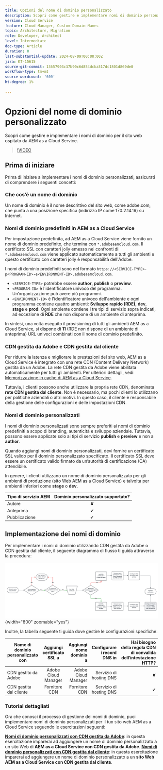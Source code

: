 ```yaml
---
title: Opzioni del nome di dominio personalizzato
description: Scopri come gestire e implementare nomi di dominio personalizzati per il sito web ospitato da AEM as a Cloud Service.
version: Cloud Service
feature: Cloud Manager, Custom Domain Names
topic: Architecture, Migration
role: Developer, Architect
level: Intermediate
doc-type: Article
duration: 0
last-substantial-update: 2024-08-09T00:00:00Z
jira: KT-15615
source-git-commit: 13657903c37b90c6d854dcba317dc1801d869de0
workflow-type: tm+mt
source-wordcount: '600'
ht-degree: 1%

---
```



# Opzioni del nome di dominio personalizzato

Scopri come gestire e implementare i nomi di dominio per il sito web ospitato da AEM as a Cloud Service.

>[!VIDEO](https://video.tv.adobe.com/v/3432632?quality=12&learn=on)

## Prima di iniziare

Prima di iniziare a implementare i nomi di dominio personalizzati, assicurati di comprendere i seguenti concetti:

### Che cos’è un nome di dominio

Un nome di dominio è il nome descrittivo del sito web, come adobe.com, che punta a una posizione specifica (indirizzo IP come 170.2.14.16) su Internet.

### Nomi di dominio predefiniti in AEM as a Cloud Service

Per impostazione predefinita, ad AEM as a Cloud Service viene fornito un nome di dominio predefinito, che termina con `*.adobeaemcloud.com`. Il certificato SSL con caratteri jolly emesso nei confronti di `*.adobeaemcloud.com` viene applicato automaticamente a tutti gli ambienti e questo certificato con caratteri jolly è responsabilità dell&#39;Adobe.

I nomi di dominio predefiniti sono nel formato `https://<SERVICE-TYPE>-p<PROGRAM-ID>-e<ENVIRONMENT-ID>.adobeaemcloud.com`.

- `<SERVICE-TYPE>` potrebbe essere **author**, **publish** o **preview**.
- `<PROGRAM-ID>` è l&#39;identificatore univoco del programma. Un’organizzazione può avere più programmi.
- `<ENVIRONMENT-ID>` è l&#39;identificatore univoco dell&#39;ambiente e ogni programma contiene quattro ambienti: **Sviluppo rapido (RDE)**, **dev**, **stage** e **prod**. Ogni ambiente contiene i tre tipi di servizio sopra indicati, ad eccezione di **RDE** che non dispone di un ambiente di anteprima.

In sintesi, una volta eseguito il provisioning di tutti gli ambienti AEM as a Cloud Service, si dispone di **11** (RDE non dispone di un ambiente di anteprima) URL univoci combinati con il nome di dominio predefinito.

### CDN gestita da Adobe e CDN gestita dal cliente

Per ridurre la latenza e migliorare le prestazioni del sito web, AEM as a Cloud Service è integrato con una rete CDN (Content Delivery Network) gestita da un Adobe. La rete CDN gestita da Adobe viene abilitata automaticamente per tutti gli ambienti. Per ulteriori dettagli, vedi [Memorizzazione in cache di AEM as a Cloud Service](../caching/overview.md).

Tuttavia, i clienti possono anche utilizzare la propria rete CDN, denominata **rete CDN gestita dal cliente**. Non è necessario, ma pochi clienti lo utilizzano per politiche aziendali o altri motivi. In questo caso, il cliente è responsabile della gestione delle configurazioni e delle impostazioni CDN.

### Nomi di dominio personalizzati

I nomi di dominio personalizzati sono sempre preferiti ai nomi di dominio predefiniti a scopo di branding, autenticità e sviluppo aziendale. Tuttavia, possono essere applicate solo ai tipi di servizio **publish** e **preview** e non a **author**.

Quando aggiungi nomi di dominio personalizzati, devi fornire un certificato SSL valido per il dominio personalizzato specificato. Il certificato SSL deve essere un certificato valido firmato da un’autorità di certificazione (CA) attendibile.

In genere, i clienti utilizzano un nome di dominio personalizzato per gli ambienti di produzione (sito Web AEM as a Cloud Service) e talvolta per ambienti inferiori come **stage** o **dev**.

| Tipo di servizio AEM | Dominio personalizzato supportato? |
|---------------------|:-----------------------:|
| Autore | ✘ |
| Anteprima | ✔ |
| Pubblicazione | ✔ |

## Implementazione dei nomi di dominio

Per implementare i nomi di dominio utilizzando CDN gestita da Adobe o CDN gestita dal cliente, il seguente diagramma di flusso ti guida attraverso la procedura:

![Diagramma di flusso della gestione dei nomi di dominio](./assets/domain-name-management-flowchart.png){width="800" zoomable="yes"}

Inoltre, la tabella seguente ti guida dove gestire le configurazioni specifiche:

| Nome di dominio personalizzato con | Aggiungi certificato SSL a | Aggiungi nome dominio a | Configurare i record DNS in | Hai bisogno della regola CDN di convalida dell’intestazione HTTP? |
|---------------------|:-----------------------:|-----------------------:|-----------------------:|-----------------------:|
| CDN gestito da Adobe | Adobe Cloud Manager | Adobe Cloud Manager | Servizio di hosting DNS | ✘ |
| CDN gestita dal cliente | Fornitore CDN | Fornitore CDN | Servizio di hosting DNS | ✔ |

### Tutorial dettagliati

Ora che conosci il processo di gestione dei nomi di dominio, puoi implementare nomi di dominio personalizzati per il tuo sito web AEM as a Cloud Service seguendo le esercitazioni seguenti:

**[Nomi di dominio personalizzati con CDN gestita da Adobe](./custom-domain-name-with-adobe-managed-cdn.md)**: in questa esercitazione imparerai ad aggiungere un nome di dominio personalizzato a un sito Web di **AEM as a Cloud Service con CDN gestita da Adobe**.
**[Nomi di dominio personalizzati con CDN gestita dal cliente](./custom-domain-names-with-customer-managed-cdn.md)**: in questa esercitazione imparerai ad aggiungere un nome di dominio personalizzato a un **sito Web AEM as a Cloud Service con CDN gestita dal cliente**.

